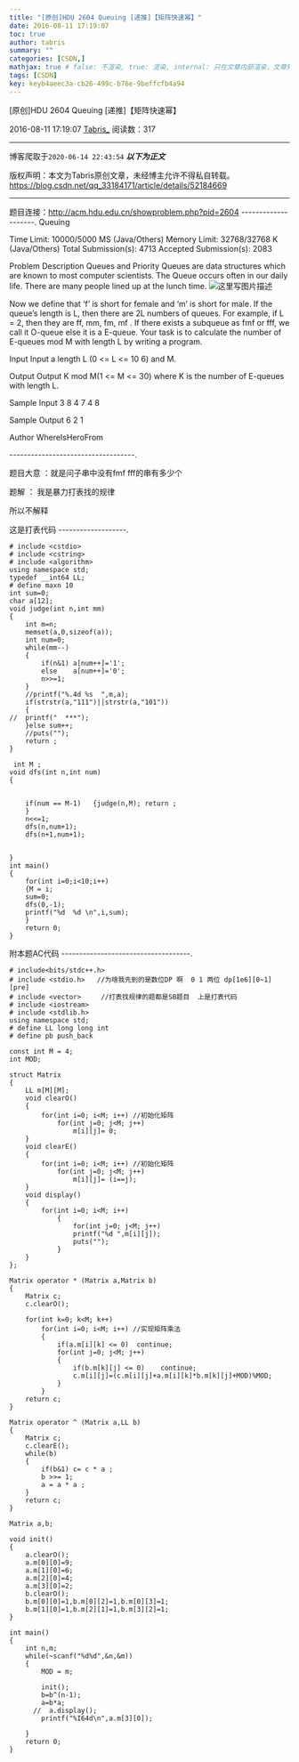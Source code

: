 ```yaml
---
title: "[原创]HDU 2604 Queuing [递推]【矩阵快速幂】"
date: 2016-08-11 17:19:07
toc: true
author: tabris
summary: ""
categories: [CSDN,]
mathjax: true # false: 不渲染, true: 渲染, internal: 只在文章内部渲染，文章列表中不渲染
tags: [CSDN]
key: keyb4aeec3a-cb26-499c-b76e-9beffcfb4a94
---
```


[原创]HDU 2604 Queuing [递推]【矩阵快速幂】

2016-08-11 17:19:07  [Tabris_](https://me.csdn.net/qq_33184171) 阅读数：317

---

博客爬取于`2020-06-14 22:43:54`
***以下为正文***

版权声明：本文为Tabris原创文章，未经博主允许不得私自转载。
https://blog.csdn.net/qq_33184171/article/details/52184669

<!-- more -->

---

题目连接：http://acm.hdu.edu.cn/showproblem.php?pid=2604
--------------------.
Queuing

Time Limit: 10000/5000 MS (Java/Others)    Memory Limit: 32768/32768 K (Java/Others)
Total Submission(s): 4713    Accepted Submission(s): 2083


Problem Description
Queues and Priority Queues are data structures which are known to most computer scientists. The Queue occurs often in our daily life. There are many people lined up at the lunch time.
![这里写图片描述](http://acm.hdu.edu.cn/data/images/C154-1005-1.jpg)

  Now we define that ‘f’ is short for female and ‘m’ is short for male. If the queue’s length is L, then there are 2L numbers of queues. For example, if L = 2, then they are ff, mm, fm, mf . If there exists a subqueue as fmf or fff, we call it O-queue else it is a E-queue.
Your task is to calculate the number of E-queues mod M with length L by writing a program.


Input
Input a length L (0 <= L <= 10 6) and M.


Output
Output K mod M(1 <= M <= 30) where K is the number of E-queues with length L.


Sample Input
3 8
4 7
4 8


Sample Output
6
2
1


Author
WhereIsHeroFrom

-----------------------------------.

题目大意 ：就是问子串中没有fmf fff的串有多少个

题解  ： 我是暴力打表找的规律

所以不解释

这是打表代码
-------------------.
```
# include <cstdio>
# include <cstring>
# include <algorithm>
using namespace std;
typedef __int64 LL;
# define maxn 10
int sum=0;
char a[12];
void judge(int n,int mm)
{
	int m=n;
	memset(a,0,sizeof(a));
	int num=0;
	while(mm--)
	{
		if(n&1) a[num++]='1';
		else    a[num++]='0';
		n>>=1;
	}
	//printf("%.4d %s  ",m,a);
	if(strstr(a,"111")||strstr(a,"101"))
	{
//	printf("  ***");
	}else sum++;
	//puts("");
	return ;
}

 int M ;
void dfs(int n,int num)
{


	if(num == M-1)   {judge(n,M); return ;
	}
	n<<=1;
	dfs(n,num+1);
	dfs(n+1,num+1);


}
int main()
{
	for(int i=0;i<10;i++)
	{M = i;
	sum=0;
	dfs(0,-1);
	printf("%d  %d \n",i,sum);
	}
	return 0;
}
```

附本题AC代码
------------------------------------.
```
# include<bits/stdc++.h>
# include <stdio.h>   //为啥我先到的是数位DP 啊  0 1 两位 dp[1e6][0~1][pre]
# include <vector>     //打表找规律的题都是SB题目  上是打表代码
# include <iostream>
# include <stdlib.h>
using namespace std;
# define LL long long int
# define pb push_back

const int M = 4;
int MOD;

struct Matrix
{
    LL m[M][M];
    void clearO()
    {
        for(int i=0; i<M; i++) //初始化矩阵
            for(int j=0; j<M; j++)
                m[i][j]= 0;
    }
    void clearE()
    {
        for(int i=0; i<M; i++) //初始化矩阵
            for(int j=0; j<M; j++)
                m[i][j]= (i==j);
    }
    void display()
    {
        for(int i=0; i<M; i++)
            {
                for(int j=0; j<M; j++)
                printf("%d ",m[i][j]);
                puts("");
            }
    }
};

Matrix operator * (Matrix a,Matrix b)
{
    Matrix c;
    c.clearO();

    for(int k=0; k<M; k++)
        for(int i=0; i<M; i++) //实现矩阵乘法
        {
            if(a.m[i][k] <= 0)  continue;
            for(int j=0; j<M; j++)
            {
                if(b.m[k][j] <= 0)    continue;
                c.m[i][j]=(c.m[i][j]+a.m[i][k]*b.m[k][j]+MOD)%MOD;
            }
        }
    return c;
}

Matrix operator ^ (Matrix a,LL b)
{
    Matrix c;
    c.clearE();
    while(b)
    {
        if(b&1) c= c * a ;
        b >>= 1;
        a = a * a ;
    }
    return c;
}

Matrix a,b;

void init()
{
    a.clearO();
    a.m[0][0]=9;
    a.m[1][0]=6;
    a.m[2][0]=4;
    a.m[3][0]=2;
    b.clearO();
    b.m[0][0]=1,b.m[0][2]=1,b.m[0][3]=1;
    b.m[1][0]=1,b.m[2][1]=1,b.m[3][2]=1;
}

int main()
{
    int n,m;
    while(~scanf("%d%d",&n,&m))
    {
        MOD = m;

        init();
        b=b^(n-1);
        a=b*a;
      //  a.display();
        printf("%I64d\n",a.m[3][0]);

    }
    return 0;
}

```
